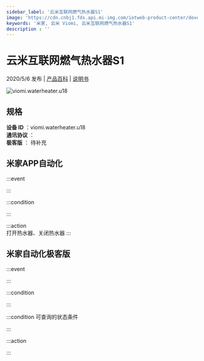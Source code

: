 ```yaml
---
sidebar_label: '云米互联网燃气热水器S1'
image: 'https://cdn.cnbj1.fds.api.mi-img.com/iotweb-product-center/developer_1585017689610w1npnG8i.png?GalaxyAccessKeyId=AKVGLQWBOVIRQ3XLEW&Expires=9223372036854775807&Signature=XLM3IA0eJYeycosWipHc06xKRRk='
keywords: '米家, 云米 Viomi, 云米互联网燃气热水器S1'
description : ''
---
```

# 云米互联网燃气热水器S1

2020/5/6 发布 | [产品百科](https://home.mi.com/webapp/content/baike/product/index.html?model=viomi.waterheater.u18/) | [说明书](https://home.mi.com/views/introduction.html?model=viomi.waterheater.u18&region=cn)

![viomi.waterheater.u18](https://cdn.cnbj1.fds.api.mi-img.com/iotweb-product-center/developer_1585017689610w1npnG8i.png?GalaxyAccessKeyId=AKVGLQWBOVIRQ3XLEW&Expires=9223372036854775807&Signature=XLM3IA0eJYeycosWipHc06xKRRk=)

## 规格  
> 
**设备 ID** ：viomi.waterheater.u18  
**通讯协议** ：  
**极客版**  ： 待补充 


## 米家APP自动化  

:::event  

:::

:::condition  

:::

:::action   
打开热水器、关闭热水器
:::

## 米家自动化极客版  

:::event  

:::

:::condition  

:::

:::condition 可查询的状态条件  

:::

:::action  

:::

        
